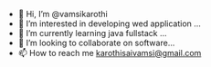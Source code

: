 - 👋 Hi, I’m @vamsikarothi
- 👀 I’m interested in developing wed application ...
- 🌱 I’m currently learning java fullstack ...
- 💞️ I’m looking to collaborate on  software...
- 📫 How to reach me karothisaivamsi@gmail.com
<!---
vamsikarothi/vamsikarothi is a ✨ special ✨ repository because its `README.md` (this file) appears on your GitHub profile.
You can click the Preview link to take a look at your changes.
--->
